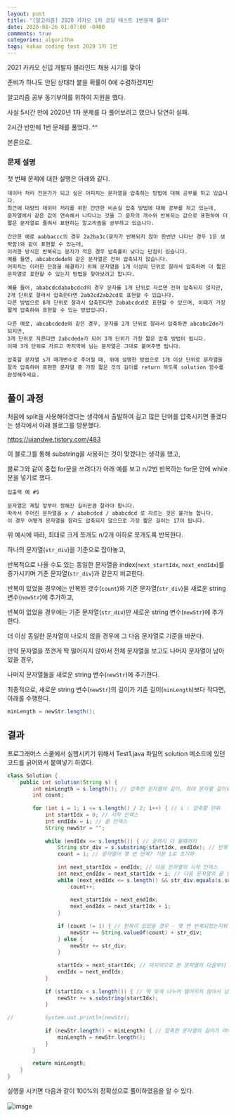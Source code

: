 ```yaml
---
layout: post
title: "[알고리즘] 2020 카카오 1차 코딩 테스트 1번문제 풀이"
date: 2020-08-26 01:07:00 -0400
comments: true
categories: algorithm
tags: kakao coding test 2020 1차 1번
---
```


2021 카카오 신입 개발자 블라인드 채용 시기를 맞아  

준비가 하나도 안된 상태라 붙을 확률이 0에 수렴하겠지만  

알고리즘 공부 동기부여를 위하여 지원을 했다.  

사실 5시간 만에 2020년 1차 문제를 다 풀어보려고 했으나 당연히 실패.  

2시간 반만에 1번 문제를 풀었다..^^  

본론으로.  

### 문제 설명  
첫 번째 문제에 대한 설명은 아래와 같다.  
```
데이터 처리 전문가가 되고 싶은 어피치는 문자열을 압축하는 방법에 대해 공부를 하고 있습니다. 
최근에 대량의 데이터 처리를 위한 간단한 비손실 압축 방법에 대해 공부를 하고 있는데, 
문자열에서 같은 값이 연속해서 나타나는 것을 그 문자의 개수와 반복되는 값으로 표현하여 더 짧은 문자열로 줄여서 표현하는 알고리즘을 공부하고 있습니다.

간단한 예로 aabbaccc의 경우 2a2ba3c(문자가 반복되지 않아 한번만 나타난 경우 1은 생략함)와 같이 표현할 수 있는데, 
이러한 방식은 반복되는 문자가 적은 경우 압축률이 낮다는 단점이 있습니다. 
예를 들면, abcabcdede와 같은 문자열은 전혀 압축되지 않습니다. 
어피치는 이러한 단점을 해결하기 위해 문자열을 1개 이상의 단위로 잘라서 압축하여 더 짧은 문자열로 표현할 수 있는지 방법을 찾아보려고 합니다.

예를 들어, ababcdcdababcdcd의 경우 문자를 1개 단위로 자르면 전혀 압축되지 않지만, 2개 단위로 잘라서 압축한다면 2ab2cd2ab2cd로 표현할 수 있습니다. 
다른 방법으로 8개 단위로 잘라서 압축한다면 2ababcdcd로 표현할 수 있으며, 이때가 가장 짧게 압축하여 표현할 수 있는 방법입니다.

다른 예로, abcabcdede와 같은 경우, 문자를 2개 단위로 잘라서 압축하면 abcabc2de가 되지만, 
3개 단위로 자른다면 2abcdede가 되어 3개 단위가 가장 짧은 압축 방법이 됩니다. 
이때 3개 단위로 자르고 마지막에 남는 문자열은 그대로 붙여주면 됩니다.

압축할 문자열 s가 매개변수로 주어질 때, 위에 설명한 방법으로 1개 이상 단위로 문자열을 잘라 압축하여 표현한 문자열 중 가장 짧은 것의 길이를 return 하도록 solution 함수를 완성해주세요.
```

## 풀이 과정  
처음에 split을 사용해야겠다는 생각에서 출발하여 길고 많은 단어를 압축시키면 좋겠다는 생각에서 아래 블로그를 방문했다.  

https://uiandwe.tistory.com/483  

이 블로그를 통해 substring을 사용하는 것이 맞겠다는 생각을 했고,    

블로그와 같이 중첩 for문을 쓰려다가 아래 예를 보고 n/2번 반복하는 for문 안에 while문을 넣기로 했다.  

```
입출력 예 #5

문자열은 제일 앞부터 정해진 길이만큼 잘라야 합니다.
따라서 주어진 문자열을 x / ababcdcd / ababcdcd 로 자르는 것은 불가능 합니다.
이 경우 어떻게 문자열을 잘라도 압축되지 않으므로 가장 짧은 길이는 17이 됩니다.
```
위 예시에 따라, 최대로 크게 쪼개도 n/2개 이하로 쪼개도록 반복한다.  

하나의 문자열(`str_div`)을 기준으로 잡아놓고,  

반복적으로 나올 수도 있는 동일한 문자열을 index(`next_startIdx`, `next_endIdx`)를 증가시키며 기준 문자열(`str_div`)과 같은지 비교한다.  

반복이 있었을 경우에는 반복된 갯수(`count`)와 기준 문자열(`str_div`)을 새로운 string 변수(`newStr`)에 추가하고,  

반복이 없었을 경우에는 기준 문자열(`str_div`)만 새로운 string 변수(`newStr`)에 추가한다.    

더 이상 동일한 문자열이 나오지 않을 경우에 그 다음 문자열로 기준을 바꾼다.  

만약 문자열을 쪼갠게 딱 떨어지지 않아서 전체 문자열을 보고도 나머지 문자열이 남아있을 경우,  

나머지 문자열들을 새로운 string 변수(`newStr`)에 추가한다.  

최종적으로, 새로운 string 변수(`newStr`)의 길이가 기존 길이(`minLength`)보다 작다면, 아래를 수행한다.  
```java  
minLength = newStr.length();
```

## 결과

프로그래머스 스쿨에서 실행시키기 위해서 Test1.java 파일의 solution 메소드에 있던 코드를 긁어와서 붙여넣기 하였다.

```java
class Solution {
    public int solution(String s) {
        int minLength = s.length(); // 압축한 문자열의 길이, 최대 문자열 길이로 초기화
		int count;
		
		for (int i = 1; i <= s.length() / 2; i++) { // i : 압축할 단위			
			int startIdx = 0; // 시작 인덱스
			int endIdx = i; // 끝 인덱스
			String newStr = "";
			
			while (endIdx <= s.length()) { // 끝까지 다 볼때까지
				String str_div = s.substring(startIdx, endIdx); // 반복될 문자열 선택
				count = 1; // 문자열이 몇 번 반복? 기본 1로 초기화
				
				int next_startIdx = endIdx; // 다음 문자열의 시작 인덱스
				int next_endIdx = next_startIdx + i; // 다음 문자열의 끝 인덱스
				while (next_endIdx <= s.length() && str_div.equals(s.substring(next_startIdx, next_endIdx))) { // 현재 문자열과 같은 문자열들이 반복되는 동안
					count++;
	
					next_startIdx = next_endIdx;
					next_endIdx = next_startIdx + i;
				}
	
				if (count != 1) { // 반복이 있었을 경우 - 몇 번 반복되었는지와 반복된 문자열을 새로운 문자열에 붙임.
					newStr += String.valueOf(count) + str_div;
				} else {
					newStr += str_div;
				}
	
				startIdx = next_startIdx; // 마지막으로 본 문자열의 다음부터 보기 시작.
				endIdx = next_endIdx;
			}
			
			if (startIdx < s.length()) { // 딱 맞게 나누어 떨어지지 않아서 남은 문자열이 있다면 새 문자열에 마저 붙여줌.
				newStr += s.substring(startIdx);
			}
			
//			System.out.println(newStr);
			
			if (newStr.length() < minLength) { // 압축한 문자열의 길이가 여태껏보다 작으면 갱신
				minLength = newStr.length();
			}
		}
		
		return minLength;
    }
}
```  

실행을 시키면 다음과 같이 100%의 정확성으로 풀이하였음을 알 수 있다.<br>  
![image](https://user-images.githubusercontent.com/50273050/92232910-53912300-eeea-11ea-9f23-41c3b7bec879.png)  

